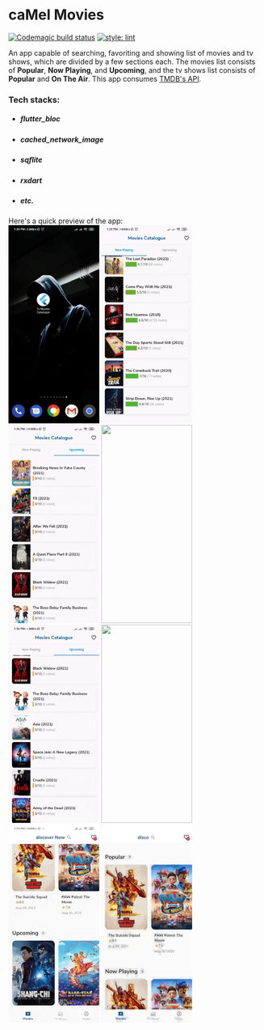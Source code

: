 # **caMel Movies**  

[![Codemagic build status](https://api.codemagic.io/apps/60830e9e395dbc47ceab31a7/60830e9e395dbc47ceab31a6/status_badge.svg)](https://codemagic.io/apps/60830e9e395dbc47ceab31a7/60830e9e395dbc47ceab31a6/latest_build) [![style: lint](https://img.shields.io/badge/style-lint-4BC0F5.svg)](https://pub.dev/packages/lint)

An app capable of searching, favoriting and showing list of movies and tv shows, which are divided by a few sections each. The movies list consists of **Popular**, **Now Playing**, and **Upcoming**, and the tv shows list consists of **Popular** and **On The Air**. This app consumes [TMDB's API](https://www.themoviedb.org/documentation/api).
### Tech stacks:
- ##### flutter_bloc 
- ##### cached_network_image 
- ##### sqflite 
- ##### rxdart
- ##### etc.

Here's a quick preview of the app:  
<img src="/images/1.gif" width="180" height="392">   <img src="/images/2.gif" width="180" height="392">   <img src="/images/3.gif" width="180" height="392">  <img src="/images/4.gif" width="180" height="392">  <img src="/images/5.gif" width="180" height="392">   <img src="/images/6.gif" width="180" height="392">   <img src="/images/7.gif" width="180" height="392">   <img src="/images/8.gif" width="180" height="392">
